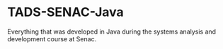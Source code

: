 # TADS-SENAC-Java
Everything that was developed in Java during the systems analysis and development course at Senac.
